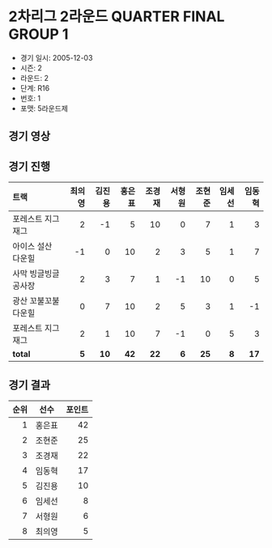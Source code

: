 # 2차리그 2라운드 QUARTER FINAL GROUP 1

- 경기 일시: 2005-12-03
- 시즌: 2
- 라운드: 2
- 단계: R16
- 번호: 1
- 포맷: 5라운드제





## 경기 영상
## 경기 진행

| 트랙 | 최의영 | 김진용 | 홍은표 | 조경재 | 서형원 | 조현준 | 임세선 | 임동혁 |
|:---|---:|---:|---:|---:|---:|---:|---:|---:|
| 포레스트 지그재그 | 2 | -1 | 5 | 10 | 0 | 7 | 1 | 3 |
| 아이스 설산 다운힐 | -1 | 0 | 10 | 2 | 3 | 5 | 1 | 7 |
| 사막 빙글빙글 공사장 | 2 | 3 | 7 | 1 | -1 | 10 | 0 | 5 |
| 광산 꼬불꼬불 다운힐 | 0 | 7 | 10 | 2 | 5 | 3 | 1 | -1 |
| 포레스트 지그재그 | 2 | 1 | 10 | 7 | -1 | 0 | 5 | 3 |
| __total__ | __5__ | __10__ | __42__ | __22__ | __6__ | __25__ | __8__ | __17__ |




## 경기 결과

| 순위 | 선수 | 포인트 |
|---:|:---:|---:|
| 1 | 홍은표 | 42 |
| 2 | 조현준 | 25 |
| 3 | 조경재 | 22 |
| 4 | 임동혁 | 17 |
| 5 | 김진용 | 10 |
| 6 | 임세선 | 8 |
| 7 | 서형원 | 6 |
| 8 | 최의영 | 5 |

